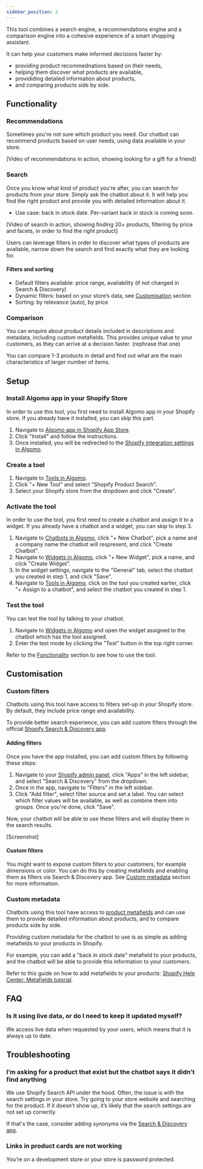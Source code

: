 ```yaml
---
sidebar_position: 2
---
```


This tool combines a search engine, a recommendations engine and a comparison engine into a cohesive experience of a smart shopping assistant.

It can help your customers make informed decisions faster by:

- providing product recommednations based on their needs,
- helping them discover what products are available,
- provididing detailed information about products,
- and comparing products side by side.

## Functionality

### Recommendations

Sometimes you're not sure which product you need. Our chatbot can recommend products based on user needs, using data available in your store.

[Video of recommendations in action, showing looking for a gift for a friend]

### Search

Once you know what kind of product you’re after, you can search for products from your store. Simply ask the chatbot about it. It will help you find the right product and provide you with detailed information about it.

- Use case: back in stock date. Per-variant back in stock is coming soon.

[Video of search in action, showing finding 20+ products, filtering by price and facets, in order to find the right product]

Users can leverage filters in order to discover what types of products are available, narrow down the search and find exactly what they are looking for.

#### Filters and sorting

- Default filters available: price range, availability (if not changed in Search & Discovery)
- Dynamic filters: based on your store’s data, see [Customisation](#customisation) section
- Sorting: by relevance (auto), by price

### Comparison

You can enquire about product details included in descriptions and metadata, including custom metafields. This provides unique value to your customers, as they can arrive at a decision faster. (rephrase that one)

You can compare 1-3 products in detail and find out what are the main characteristics of larger number of items.

## Setup

### Install Algomo app in your Shopify Store

In order to use this tool, you first need to install Algomo app in your Shopify store. If you already have it installed, you can skip this part.

1. Navigate to [Algomo app in Shopify App Store](https://apps.shopify.com/algomo).
2. Click "Install" and follow the instructions.
3. Once installed, you will be redirected to the [Shopify integration settings in Algomo](https://app.algomo.com/integrations/shopify).

### Create a tool

1. Navigate to [Tools in Algomo](https://app.algomo.com/tools).
2. Click "+ New Tool" and select "Shopify Product Search".
3. Select your Shopify store from the dropdown and click "Create".

### Activate the tool

In order to use the tool, you first need to create a chatbot and assign it to a widget. If you already have a chatbot and a widget, you can skip to step 3.

1. Navigate to [Chatbots in Algomo](https://app.algomo.com/chatbots), click "+ New Chatbot", pick a name and a company name the chatbot will respresent, and click "Create Chatbot".
2. Navigate to [Widgets in Algomo](https://app.algomo.com/widgets), click "+ New Widget", pick a name, and click "Create Widget".
3. In the widget settings, navigate to the "General" tab, select the chatbot you created in step 1, and click "Save".
4. Navigate to [Tools in Algomo](https://app.algomo.com/tools), click on the tool you created earlier, click "+ Assign to a chatbot", and select the chatbot you created in step 1.

### Test the tool

You can test the tool by talking to your chatbot.

1. Navigate to [Widgets in Algomo](https://app.algomo.com/widgets) and open the widget assigned to the chatbot which has the tool assigned.
2. Enter the test mode by clicking the "Test" button in the top right corner.

Refer to the [Functionality](#functionality) section to see how to use the tool.

## Customisation

### Custom filters

Chatbots using this tool have access to filters set-up in your Shopify store. By default, they include price range and availability.

To provide better search experience, you can add custom filters through the official [Shopify Search & Discovery app](https://apps.shopify.com/search-and-discovery).

#### Adding filters

Once you have the app installed, you can add custom filters by following these steps:

1. Navigate to your [Shopify admin panel](https://admin.shopify.com/), click "Apps" in the left sidebar, and select "Search & Discovery" from the dropdown.
2. Once in the app, navigate to "Filters" in the left sidebar.
3. Click "Add filter", select filter source and set a label. You can select which filter values will be available, as well as combine them into groups. Once you're done, click "Save".

Now, your chatbot will be able to use these filters and will display them in the search results.

[Screenshot]

#### Custom filters

You might want to expose custom filters to your customers, for example dimensions or color. You can do this by creating metafields and enabling them as filters via Search & Discovery app. See [Custom metadata](#custom-metadata) section for more information.

### Custom metadata

Chatbots using this tool have access to [product metafields](https://help.shopify.com/en/manual/custom-data/metafields) and can use them to provide detailed information about products, and to compare products side by side.

Providing custom metadata for the chatbot to use is as simple as adding metafields to your products in Shopify.

For example, you can add a "back in stock date" metafield to your products, and the chatbot will be able to provide this information to your customers.

Refer to this guide on how to add metafields to your products: [Shopify Help Center: Metafields tutorial](https://help.shopify.com/en/manual/custom-data/metafields/using-metafields).

## FAQ

### Is it using live data, or do I need to keep it updated myself?

We access live data when requested by your users, which means that it is always up to date.

## Troubleshooting

### I’m asking for a product that exist but the chatbot says it didn’t find anything

We use Shopify Search API under the hood. Often, the issue is with the search settings in your store. Try going to your store website and searching for the product. If it doesn’t show up, it’s likely that the search settings are not set up correctly.

If that's the case, consider adding synonyms via the [Search & Discovery app](https://apps.shopify.com/search-and-discovery).

### Links in product cards are not working

You’re on a development store or your store is password protected.
